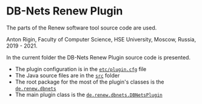# DB-Nets Renew Plugin

The parts of the Renew software tool source code are used.

Anton Rigin, Faculty of Computer Science, HSE University, Moscow, Russia, 2019 - 2021.

In the current folder the DB-Nets Renew Plugin source code is presented.

* The plugin configuration is in the [`etc/plugin.cfg`](etc/plugin.cfg) file
* The Java source files are in the [`src`](src) folder
* The root package for the most of the plugin's classes is the [`de.renew.dbnets`](src/de/renew/dbnets)
* The main plugin class is the [`de.renew.dbnets.DBNetsPlugin`](src/de/renew/dbnets/DBNetsPlugin.java)
